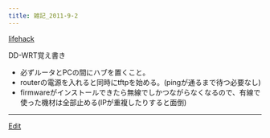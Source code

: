 ```yaml
---
title: 雑記_2011-9-2
---
```

[lifehack](/lifehack)

DD-WRT覚え書き

* 必ずルータとPCの間にハブを置くこと。
* routerの電源を入れると同時にtftpを始める。(pingが通るまで待つ必要なし)
* firmwareがインストールできたら無線でしかつながらなくなるので、有線で使った機材は全部止める(IPが重複したりすると面倒)
----

[Edit](https://github.com/vitroid/vitroid.github.io/edit/master/MD/雑記_2011-9-2.md)

